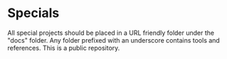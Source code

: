 # Specials

All special projects should be placed in a URL friendly folder under the "docs" folder. Any folder prefixed with an underscore contains tools and references. This is a public repository.
